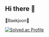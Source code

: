 ## Hi there 👋


🥈Baekjoon🥈

[![Solved.ac Profile](http://mazassumnida.wtf/api/v2/generate_badge?boj=hayeon00)](https://solved.ac/백준아이디/)

<!--
**hayeon00/hayeon00** is a ✨ _special_ ✨ repository because its `README.md` (this file) appears on your GitHub profile.

Here are some ideas to get you started:

- 🔭 I’m currently working on ...
- 🌱 I’m currently learning ...
- 👯 I’m looking to collaborate on ...
- 🤔 I’m looking for help with ...
- 💬 Ask me about ...
- 📫 How to reach me: ...
- 😄 Pronouns: ...
- ⚡ Fun fact: ...
-->
